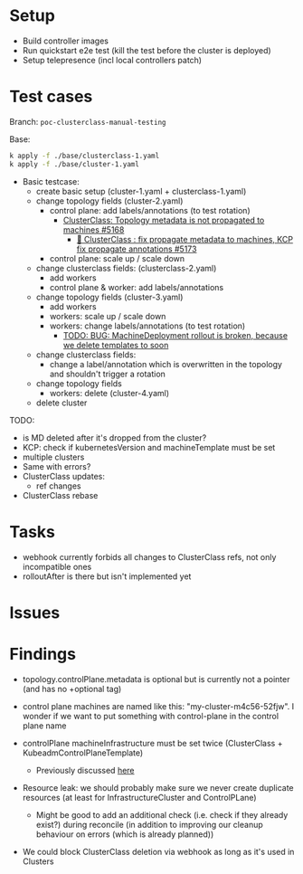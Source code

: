 # Setup

* Build controller images
* Run quickstart e2e test (kill the test before the cluster is deployed)
* Setup telepresence (incl local controllers patch)

# Test cases

Branch: `poc-clusterclass-manual-testing`

Base:

```bash
k apply -f ./base/clusterclass-1.yaml
k apply -f ./base/cluster-1.yaml
```

* Basic testcase:
  * create basic setup (cluster-1.yaml + clusterclass-1.yaml)
  * change topology fields (cluster-2.yaml)
    * control plane: add labels/annotations (to test rotation)
      * [ClusterClass: Topology metadata is not propagated to machines #5168](https://github.com/kubernetes-sigs/cluster-api/issues/5168)
        * [🐛 ClusterClass : fix propagate metadata to machines, KCP fix propagate annotations #5173](https://github.com/kubernetes-sigs/cluster-api/pull/5173)
    * control plane: scale up / scale down
  * change clusterclass fields: (clusterclass-2.yaml)
    * add workers
    * control plane & worker: add labels/annotations 
  * change topology fields (cluster-3.yaml)
    * add workers
    * workers: scale up / scale down
    * workers: change labels/annotations (to test rotation)
      * [TODO: BUG: MachineDeployment rollout is broken, because we delete templates to soon](https://vmware.slack.com/archives/C02940RMBD3/p1629989630007600)
  * change clusterclass fields:
    * change a label/annotation which is overwritten in the topology and shouldn't trigger a rotation
  * change topology fields
    * workers: delete (cluster-4.yaml)
  * delete cluster

TODO:
* is MD deleted after it's dropped from the cluster?
* KCP: check if kubernetesVersion and machineTemplate must be set
* multiple clusters
* Same with errors?
* ClusterClass updates:
    * ref changes
* ClusterClass rebase

# Tasks

* webhook currently forbids all changes to ClusterClass refs, not only incompatible ones
* rolloutAfter is there but isn't implemented yet

# Issues

# Findings    

* topology.controlPlane.metadata is optional but is currently not a pointer (and has no +optional tag)

* control plane machines are named like this: "my-cluster-m4c56-52fjw". I wonder if we want to put something with control-plane in the control plane name

* controlPlane machineInfrastructure must be set twice (ClusterClass + KubeadmControlPlaneTemplate)
    * Previously discussed [here](https://vmware.slack.com/archives/C02940RMBD3/p1628787368113600?thread_ts=1628786625.112900&cid=C02940RMBD3)

* Resource leak: we should probably make sure we never create duplicate resources (at least for InfrastructureCluster and ControlPLane)
    * Might be good to add an additional check (i.e. check if they already exist?) during reconcile (in addition to improving our cleanup behaviour on errors (which is already planned))

* We could block ClusterClass deletion via webhook as long as it's used in Clusters
